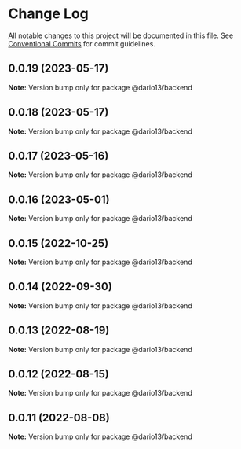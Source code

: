 # Change Log

All notable changes to this project will be documented in this file.
See [Conventional Commits](https://conventionalcommits.org) for commit guidelines.

## 0.0.19 (2023-05-17)

**Note:** Version bump only for package @dario13/backend

## 0.0.18 (2023-05-17)

**Note:** Version bump only for package @dario13/backend

## 0.0.17 (2023-05-16)

**Note:** Version bump only for package @dario13/backend

## 0.0.16 (2023-05-01)

**Note:** Version bump only for package @dario13/backend

## 0.0.15 (2022-10-25)

**Note:** Version bump only for package @dario13/backend

## 0.0.14 (2022-09-30)

**Note:** Version bump only for package @dario13/backend

## 0.0.13 (2022-08-19)

**Note:** Version bump only for package @dario13/backend

## 0.0.12 (2022-08-15)

**Note:** Version bump only for package @dario13/backend

## 0.0.11 (2022-08-08)

**Note:** Version bump only for package @dario13/backend
